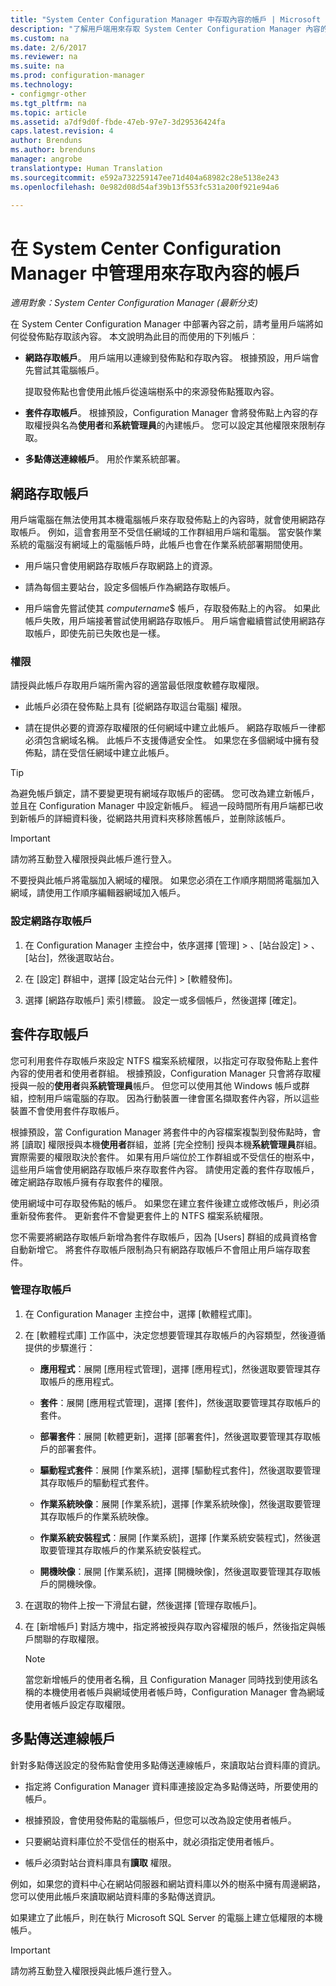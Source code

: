```yaml
---
title: "System Center Configuration Manager 中存取內容的帳戶 | Microsoft Docs"
description: "了解用戶端用來存取 System Center Configuration Manager 內容的帳戶。"
ms.custom: na
ms.date: 2/6/2017
ms.reviewer: na
ms.suite: na
ms.prod: configuration-manager
ms.technology:
- configmgr-other
ms.tgt_pltfrm: na
ms.topic: article
ms.assetid: a7df9d0f-fbde-47eb-97e7-3d29536424fa
caps.latest.revision: 4
author: Brenduns
ms.author: brenduns
manager: angrobe
translationtype: Human Translation
ms.sourcegitcommit: e592a732259147ee71d404a68982c28e5138e243
ms.openlocfilehash: 0e982d08d54af39b13f553fc531a200f921e94a6

---
```

# <a name="manage-accounts-to-access-content-in-system-center-configuration-manager"></a>在 System Center Configuration Manager 中管理用來存取內容的帳戶

*適用對象：System Center Configuration Manager (最新分支)*

在 System Center Configuration Manager 中部署內容之前，請考量用戶端將如何從發佈點存取該內容。 本文說明為此目的而使用的下列帳戶︰

-   **網路存取帳戶**。 用戶端用以連線到發佈點和存取內容。 根據預設，用戶端會先嘗試其電腦帳戶。

     提取發佈點也會使用此帳戶從遠端樹系中的來源發佈點獲取內容。  

-   **套件存取帳戶**。 根據預設，Configuration Manager 會將發佈點上內容的存取權授與名為**使用者**和**系統管理員**的內建帳戶。 您可以設定其他權限來限制存取。  

-   **多點傳送連線帳戶**。 用於作業系統部署。  

##  <a name="a-namebkmknaaa-network-access-account"></a><a name="bkmk_NAA"></a> 網路存取帳戶  
 用戶端電腦在無法使用其本機電腦帳戶來存取發佈點上的內容時，就會使用網路存取帳戶。 例如，這會套用至不受信任網域的工作群組用戶端和電腦。 當安裝作業系統的電腦沒有網域上的電腦帳戶時，此帳戶也會在作業系統部署期間使用。  

-   用戶端只會使用網路存取帳戶存取網路上的資源。  

-   請為每個主要站台，設定多個帳戶作為網路存取帳戶。  

-   用戶端會先嘗試使其 *computername*$ 帳戶，存取發佈點上的內容。 如果此帳戶失敗，用戶端接著嘗試使用網路存取帳戶。 用戶端會繼續嘗試使用網路存取帳戶，即使先前已失敗也是一樣。  

### <a name="permissions"></a>權限
請授與此帳戶存取用戶端所需內容的適當最低限度軟體存取權限。  

-   此帳戶必須在發佈點上具有 [從網路存取這台電腦]  權限。  

-   請在提供必要的資源存取權限的任何網域中建立此帳戶。 網路存取帳戶一律都必須包含網域名稱。 此帳戶不支援傳遞安全性。 如果您在多個網域中擁有發佈點，請在受信任網域中建立此帳戶。  

> [!TIP]  
>  為避免帳戶鎖定，請不要變更現有網域存取帳戶的密碼。 您可改為建立新帳戶，並且在 Configuration Manager 中設定新帳戶。 經過一段時間所有用戶端都已收到新帳戶的詳細資料後，從網路共用資料夾移除舊帳戶，並刪除該帳戶。  

> [!IMPORTANT]  
>  請勿將互動登入權限授與此帳戶進行登入。  
>   
>  不要授與此帳戶將電腦加入網域的權限。 如果您必須在工作順序期間將電腦加入網域，請使用工作順序編輯器網域加入帳戶。  

### <a name="to-configure-the-network-access-account"></a>設定網路存取帳戶  

1.  在 Configuration Manager 主控台中，依序選擇 [管理] >   、[站台設定] >  、[站台]，然後選取站台。  

2.  在 [設定] 群組中，選擇 [設定站台元件] > [軟體發佈]。  

3.  選擇 [網路存取帳戶] 索引標籤。 設定一或多個帳戶，然後選擇 [確定]。  

##  <a name="a-namebkmkpaaa-package-access-accounts"></a><a name="bkmk_Paa"></a> 套件存取帳戶  
 您可利用套件存取帳戶來設定 NTFS 檔案系統權限，以指定可存取發佈點上套件內容的使用者和使用者群組。 根據預設，Configuration Manager 只會將存取權授與一般的**使用者**與**系統管理員**帳戶。 但您可以使用其他 Windows 帳戶或群組，控制用戶端電腦的存取。 因為行動裝置一律會匿名擷取套件內容，所以這些裝置不會使用套件存取帳戶。  

 根據預設，當 Configuration Manager 將套件中的內容檔案複製到發佈點時，會將 [讀取] 權限授與本機**使用者**群組，並將 [完全控制] 授與本機**系統管理員**群組。 實際需要的權限取決於套件。 如果有用戶端位於工作群組或不受信任的樹系中，這些用戶端會使用網路存取帳戶來存取套件內容。 請使用定義的套件存取帳戶，確定網路存取帳戶擁有存取套件的權限。  

 使用網域中可存取發佈點的帳戶。 如果您在建立套件後建立或修改帳戶，則必須重新發佈套件。 更新套件不會變更套件上的 NTFS 檔案系統權限。  

 您不需要將網路存取帳戶新增為套件存取帳戶，因為 [Users]  群組的成員資格會自動新增它。 將套件存取帳戶限制為只有網路存取帳戶不會阻止用戶端存取套件。  

### <a name="to-manage-access-accounts"></a>管理存取帳戶  

1.  在 Configuration Manager 主控台中，選擇 [軟體程式庫]。  

2.  在 [軟體程式庫] 工作區中，決定您想要管理其存取帳戶的內容類型，然後遵循提供的步驟進行：  

    -   **應用程式**：展開 [應用程式管理]，選擇 [應用程式]，然後選取要管理其存取帳戶的應用程式。  

    -   **套件**：展開 [應用程式管理]，選擇 [套件]，然後選取要管理其存取帳戶的套件。  

    -   **部署套件**：展開 [軟體更新]，選擇 [部署套件]，然後選取要管理其存取帳戶的部署套件。  

    -   **驅動程式套件**：展開 [作業系統]，選擇 [驅動程式套件]，然後選取要管理其存取帳戶的驅動程式套件。  

    -   **作業系統映像**：展開 [作業系統]，選擇 [作業系統映像]，然後選取要管理其存取帳戶的作業系統映像。  

    -   **作業系統安裝程式**：展開 [作業系統]，選擇 [作業系統安裝程式]，然後選取要管理其存取帳戶的作業系統安裝程式。  

    -   **開機映像**：展開 [作業系統]，選擇 [開機映像]，然後選取要管理其存取帳戶的開機映像。  

3.  在選取的物件上按一下滑鼠右鍵，然後選擇 [管理存取帳戶]。  

4.  在 [新增帳戶]  對話方塊中，指定將被授與存取內容權限的帳戶，然後指定與帳戶關聯的存取權限。  

    > [!NOTE]  
    >  當您新增帳戶的使用者名稱，且 Configuration Manager 同時找到使用該名稱的本機使用者帳戶與網域使用者帳戶時，Configuration Manager 會為網域使用者帳戶設定存取權限。  

##  <a name="a-namebkmkmultia-multicast-connection-account"></a><a name="bkmk_multi"></a> 多點傳送連線帳戶  
 針對多點傳送設定的發佈點會使用多點傳送連線帳戶，來讀取站台資料庫的資訊。  

-   指定將 Configuration Manager 資料庫連接設定為多點傳送時，所要使用的帳戶。  

-   根據預設，會使用發佈點的電腦帳戶，但您可以改為設定使用者帳戶。  

-   只要網站資料庫位於不受信任的樹系中，就必須指定使用者帳戶。  

-   帳戶必須對站台資料庫具有**讀取** 權限。  

例如，如果您的資料中心在網站伺服器和網站資料庫以外的樹系中擁有周邊網路，您可以使用此帳戶來讀取網站資料庫的多點傳送資訊。

如果建立了此帳戶，則在執行 Microsoft SQL Server 的電腦上建立低權限的本機帳戶。  

> [!IMPORTANT]  
>  請勿將互動登入權限授與此帳戶進行登入。  



<!--HONumber=Feb17_HO1-->


